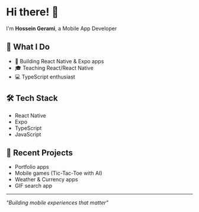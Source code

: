 # Hi there! 👋

I'm **Hossein Gerami**, a Mobile App Developer

## 🚀 What I Do
- 📱 Building React Native & Expo apps
- 🎓 Teaching React/React Native
- 💻 TypeScript enthusiast

## 🛠️ Tech Stack
- React Native
- Expo
- TypeScript
- JavaScript

## 📱 Recent Projects
- Portfolio apps
- Mobile games (Tic-Tac-Toe with AI)
- Weather & Currency apps
- GIF search app

---
*"Building mobile experiences that matter"*
